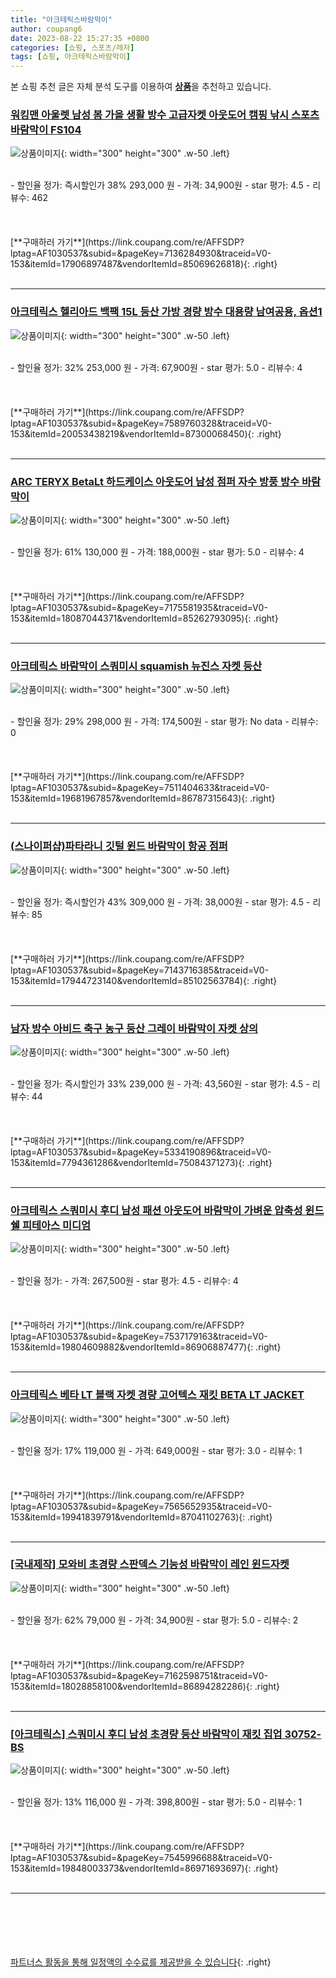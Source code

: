 ```yaml
---
title: "아크테릭스바람막이"
author: coupang6
date: 2023-08-22 15:27:35 +0800
categories: [쇼핑, 스포츠/레저]
tags: [쇼핑, 아크테릭스바람막이]
---
```


본 쇼핑 추천 글은 자체 분석 도구를 이용하여 [**상품**](https://link.coupang.com/a/bao1ui)을 추천하고 있습니다.

### [워킹맨 아울렛 남성 봄 가을 생활 방수 고급자켓 아웃도어 캠핑 낚시 스포츠 바람막이 FS104](https://link.coupang.com/re/AFFSDP?lptag=AF1030537&subid=&pageKey=7136284930&traceid=V0-153&itemId=17906897487&vendorItemId=85069626818)

![상품이미지](https://thumbnail6.coupangcdn.com/thumbnails/remote/230x230ex/image/vendor_inventory/905d/db39be5d2489363f5e5d8b857b1c0406d6e4b805d66e2104011d38b27e21.jpg){: width="300" height="300" .w-50 .left}


<br>
- 할인율 정가: 즉시할인가 38%  293,000   원
- 가격: 34,900원
- star 평가: 4.5
- 리뷰수: 462
<br>
<br>
<br>
<br>
[**구매하러 가기**](https://link.coupang.com/re/AFFSDP?lptag=AF1030537&subid=&pageKey=7136284930&traceid=V0-153&itemId=17906897487&vendorItemId=85069626818){: .right}
<br>
<br>

---

### [아크테릭스 헬리아드 백팩 15L 등산 가방 경량 방수 대용량 남여공용, 옵션1](https://link.coupang.com/re/AFFSDP?lptag=AF1030537&subid=&pageKey=7589760328&traceid=V0-153&itemId=20053438219&vendorItemId=87300068450)

![상품이미지](https://thumbnail10.coupangcdn.com/thumbnails/remote/230x230ex/image/vendor_inventory/e700/eb8d7517d1231b01fd9a4340e38d70cced59d1d526565c0540baf6cb00ff.png){: width="300" height="300" .w-50 .left}


<br>
- 할인율 정가: 32%  253,000   원
- 가격: 67,900원
- star 평가: 5.0
- 리뷰수: 4
<br>
<br>
<br>
<br>
[**구매하러 가기**](https://link.coupang.com/re/AFFSDP?lptag=AF1030537&subid=&pageKey=7589760328&traceid=V0-153&itemId=20053438219&vendorItemId=87300068450){: .right}
<br>
<br>

---

### [ARC TERYX BetaLt 하드케이스 아웃도어 남성 점퍼 자수 방풍 방수 바람막이](https://link.coupang.com/re/AFFSDP?lptag=AF1030537&subid=&pageKey=7175581935&traceid=V0-153&itemId=18087044371&vendorItemId=85262793095)

![상품이미지](https://thumbnail9.coupangcdn.com/thumbnails/remote/230x230ex/image/vendor_inventory/599f/36538b5d487a49f5dc866fba92b4388b81c10a0440b6423ae73bcebc6561.jpg){: width="300" height="300" .w-50 .left}


<br>
- 할인율 정가: 61%  130,000   원
- 가격: 188,000원
- star 평가: 5.0
- 리뷰수: 4
<br>
<br>
<br>
<br>
[**구매하러 가기**](https://link.coupang.com/re/AFFSDP?lptag=AF1030537&subid=&pageKey=7175581935&traceid=V0-153&itemId=18087044371&vendorItemId=85262793095){: .right}
<br>
<br>

---

### [아크테릭스 바람막이 스쿼미시 squamish 뉴진스 자켓 등산](https://link.coupang.com/re/AFFSDP?lptag=AF1030537&subid=&pageKey=7511404633&traceid=V0-153&itemId=19681967857&vendorItemId=86787315643)

![상품이미지](https://thumbnail7.coupangcdn.com/thumbnails/remote/230x230ex/image/vendor_inventory/b161/063bc3332ab06d16a3225b569c50168c9aa37074844c5c7e815b71e796b1.jpg){: width="300" height="300" .w-50 .left}


<br>
- 할인율 정가: 29%  298,000   원
- 가격: 174,500원
- star 평가: No data
- 리뷰수: 0
<br>
<br>
<br>
<br>
[**구매하러 가기**](https://link.coupang.com/re/AFFSDP?lptag=AF1030537&subid=&pageKey=7511404633&traceid=V0-153&itemId=19681967857&vendorItemId=86787315643){: .right}
<br>
<br>

---

### [(스나이퍼샵)파타라니 깃털 윈드 바람막이 항공 점퍼](https://link.coupang.com/re/AFFSDP?lptag=AF1030537&subid=&pageKey=7143716385&traceid=V0-153&itemId=17944723140&vendorItemId=85102563784)

![상품이미지](https://thumbnail7.coupangcdn.com/thumbnails/remote/230x230ex/image/vendor_inventory/97a3/196945a7250ad3a2c9ad8de51e5e45039712f336326d2ec60b9d781138e4.jpg){: width="300" height="300" .w-50 .left}


<br>
- 할인율 정가: 즉시할인가 43%  309,000   원
- 가격: 38,000원
- star 평가: 4.5
- 리뷰수: 85
<br>
<br>
<br>
<br>
[**구매하러 가기**](https://link.coupang.com/re/AFFSDP?lptag=AF1030537&subid=&pageKey=7143716385&traceid=V0-153&itemId=17944723140&vendorItemId=85102563784){: .right}
<br>
<br>

---

### [남자 방수 아비드 축구 농구 등산 그레이 바람막이 자켓 상의](https://link.coupang.com/re/AFFSDP?lptag=AF1030537&subid=&pageKey=5334190896&traceid=V0-153&itemId=7794361286&vendorItemId=75084371273)

![상품이미지](https://thumbnail8.coupangcdn.com/thumbnails/remote/230x230ex/image/vendor_inventory/a66c/50ecb30158bd747b4e05e7f2d66494f0cfe3b0577c53a4e91b48249e5d4c.jpg){: width="300" height="300" .w-50 .left}


<br>
- 할인율 정가: 즉시할인가 33%  239,000   원
- 가격: 43,560원
- star 평가: 4.5
- 리뷰수: 44
<br>
<br>
<br>
<br>
[**구매하러 가기**](https://link.coupang.com/re/AFFSDP?lptag=AF1030537&subid=&pageKey=5334190896&traceid=V0-153&itemId=7794361286&vendorItemId=75084371273){: .right}
<br>
<br>

---

### [아크테릭스 스쿼미시 후디 남성 패션 아웃도어 바람막이 가벼운 압축성 윈드쉘 피테아스 미디엄](https://link.coupang.com/re/AFFSDP?lptag=AF1030537&subid=&pageKey=7537179163&traceid=V0-153&itemId=19804609882&vendorItemId=86906887477)

![상품이미지](https://thumbnail9.coupangcdn.com/thumbnails/remote/230x230ex/image/vendor_inventory/8b3b/be377d3fc9ec5a42799205545d26f49dc9b8e57755923cef561e5d9c02ae.jpg){: width="300" height="300" .w-50 .left}


<br>
- 할인율 정가: 
- 가격: 267,500원
- star 평가: 4.5
- 리뷰수: 4
<br>
<br>
<br>
<br>
[**구매하러 가기**](https://link.coupang.com/re/AFFSDP?lptag=AF1030537&subid=&pageKey=7537179163&traceid=V0-153&itemId=19804609882&vendorItemId=86906887477){: .right}
<br>
<br>

---

### [아크테릭스 베타 LT 블랙 자켓 경량 고어텍스 재킷 BETA LT JACKET](https://link.coupang.com/re/AFFSDP?lptag=AF1030537&subid=&pageKey=7565652935&traceid=V0-153&itemId=19941839791&vendorItemId=87041102763)

![상품이미지](https://thumbnail7.coupangcdn.com/thumbnails/remote/230x230ex/image/vendor_inventory/25ee/4423eb035f426217bdc87788986a2a5c76e131fe95a67c43f178ae5d6fc6.jpeg){: width="300" height="300" .w-50 .left}


<br>
- 할인율 정가: 17%  119,000   원
- 가격: 649,000원
- star 평가: 3.0
- 리뷰수: 1
<br>
<br>
<br>
<br>
[**구매하러 가기**](https://link.coupang.com/re/AFFSDP?lptag=AF1030537&subid=&pageKey=7565652935&traceid=V0-153&itemId=19941839791&vendorItemId=87041102763){: .right}
<br>
<br>

---

### [[국내제작] 모와비 초경량 스판덱스 기능성 바람막이 레인 윈드자켓](https://link.coupang.com/re/AFFSDP?lptag=AF1030537&subid=&pageKey=7162598751&traceid=V0-153&itemId=18028858100&vendorItemId=86894282286)

![상품이미지](https://thumbnail8.coupangcdn.com/thumbnails/remote/230x230ex/image/vendor_inventory/d6a2/d5bb49990acdabc633fe1665f3e1f893d5074d4117f46384c48b851ceb70.png){: width="300" height="300" .w-50 .left}


<br>
- 할인율 정가: 62%  79,000   원
- 가격: 34,900원
- star 평가: 5.0
- 리뷰수: 2
<br>
<br>
<br>
<br>
[**구매하러 가기**](https://link.coupang.com/re/AFFSDP?lptag=AF1030537&subid=&pageKey=7162598751&traceid=V0-153&itemId=18028858100&vendorItemId=86894282286){: .right}
<br>
<br>

---

### [[아크테릭스] 스쿼미시 후디 남성 초경량 등산 바람막이 재킷 집업 30752-BS](https://link.coupang.com/re/AFFSDP?lptag=AF1030537&subid=&pageKey=7545996688&traceid=V0-153&itemId=19848003373&vendorItemId=86971693697)

![상품이미지](https://thumbnail10.coupangcdn.com/thumbnails/remote/230x230ex/image/vendor_inventory/d24f/6b2fe39278905f347abe1381405dbd7366ec3469bf1ad17d5a0c07fd784d.jpg){: width="300" height="300" .w-50 .left}


<br>
- 할인율 정가: 13%  116,000   원
- 가격: 398,800원
- star 평가: 5.0
- 리뷰수: 1
<br>
<br>
<br>
<br>
[**구매하러 가기**](https://link.coupang.com/re/AFFSDP?lptag=AF1030537&subid=&pageKey=7545996688&traceid=V0-153&itemId=19848003373&vendorItemId=86971693697){: .right}
<br>
<br>

---
<br><br><br><br><br> [파트너스 활동을 통해 일정액의 수수료를 제공받을 수 있습니다](https://link.coupang.com/a/bao1ui){: .right}